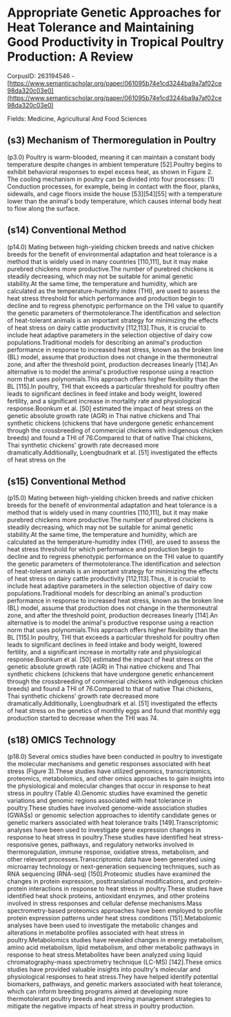 # Appropriate Genetic Approaches for Heat Tolerance and Maintaining Good Productivity in Tropical Poultry Production: A Review

CorpusID: 263194546 - [https://www.semanticscholar.org/paper/061095b74e1cd3244ba9a7af02ce98da320c03e0](https://www.semanticscholar.org/paper/061095b74e1cd3244ba9a7af02ce98da320c03e0)

Fields: Medicine, Agricultural And Food Sciences

## (s3) Mechanism of Thermoregulation in Poultry
(p3.0) Poultry is warm-blooded, meaning it can maintain a constant body temperature despite changes in ambient temperature [52].Poultry begins to exhibit behavioral responses to expel excess heat, as shown in Figure 2. The cooling mechanism in poultry can be divided into four processes: (1) Conduction processes, for example, being in contact with the floor, planks, sidewalls, and cage floors inside the house [53][54][55] with a temperature lower than the animal's body temperature, which causes internal body heat to flow along the surface.
## (s14) Conventional Method
(p14.0) Mating between high-yielding chicken breeds and native chicken breeds for the benefit of environmental adaptation and heat tolerance is a method that is widely used in many countries [110,111], but it may make purebred chickens more productive.The number of purebred chickens is steadily decreasing, which may not be suitable for animal genetic stability.At the same time, the temperature and humidity, which are calculated as the temperature-humidity index (THI), are used to assess the heat stress threshold for which performance and production begin to decline and to regress phenotypic performance on the THI value to quantify the genetic parameters of thermotolerance.The identification and selection of heat-tolerant animals is an important strategy for minimizing the effects of heat stress on dairy cattle productivity [112,113].Thus, it is crucial to include heat adaptive parameters in the selection objective of dairy cow populations.Traditional models for describing an animal's production performance in response to increased heat stress, known as the broken line (BL) model, assume that production does not change in the thermoneutral zone, and after the threshold point, production decreases linearly [114].An alternative is to model the animal's productive response using a reaction norm that uses polynomials.This approach offers higher flexibility than the BL [115].In poultry, THI that exceeds a particular threshold for poultry often leads to significant declines in feed intake and body weight, lowered fertility, and a significant increase in mortality rate and physiological response.Boonkum et al. [50] estimated the impact of heat stress on the genetic absolute growth rate (AGR) in Thai native chickens and Thai synthetic chickens (chickens that have undergone genetic enhancement through the crossbreeding of commercial chickens with indigenous chicken breeds) and found a THI of 76.Compared to that of native Thai chickens, Thai synthetic chickens' growth rate decreased more dramatically.Additionally, Loengbudnark et al. [51] investigated the effects of heat stress on the
## (s15) Conventional Method
(p15.0) Mating between high-yielding chicken breeds and native chicken breeds for the benefit of environmental adaptation and heat tolerance is a method that is widely used in many countries [110,111], but it may make purebred chickens more productive.The number of purebred chickens is steadily decreasing, which may not be suitable for animal genetic stability.At the same time, the temperature and humidity, which are calculated as the temperature-humidity index (THI), are used to assess the heat stress threshold for which performance and production begin to decline and to regress phenotypic performance on the THI value to quantify the genetic parameters of thermotolerance.The identification and selection of heat-tolerant animals is an important strategy for minimizing the effects of heat stress on dairy cattle productivity [112,113].Thus, it is crucial to include heat adaptive parameters in the selection objective of dairy cow populations.Traditional models for describing an animal's production performance in response to increased heat stress, known as the broken line (BL) model, assume that production does not change in the thermoneutral zone, and after the threshold point, production decreases linearly [114].An alternative is to model the animal's productive response using a reaction norm that uses polynomials.This approach offers higher flexibility than the BL [115].In poultry, THI that exceeds a particular threshold for poultry often leads to significant declines in feed intake and body weight, lowered fertility, and a significant increase in mortality rate and physiological response.Boonkum et al. [50] estimated the impact of heat stress on the genetic absolute growth rate (AGR) in Thai native chickens and Thai synthetic chickens (chickens that have undergone genetic enhancement through the crossbreeding of commercial chickens with indigenous chicken breeds) and found a THI of 76.Compared to that of native Thai chickens, Thai synthetic chickens' growth rate decreased more dramatically.Additionally, Loengbudnark et al. [51] investigated the effects of heat stress on the genetics of monthly eggs and found that monthly egg production started to decrease when the THI was 74.
## (s18) OMICS Technology
(p18.0) Several omics studies have been conducted in poultry to investigate the molecular mechanisms and genetic responses associated with heat stress (Figure 3).These studies have utilized genomics, transcriptomics, proteomics, metabolomics, and other omics approaches to gain insights into the physiological and molecular changes that occur in response to heat stress in poultry (Table 4).Genomic studies have examined the genetic variations and genomic regions associated with heat tolerance in poultry.These studies have involved genome-wide association studies (GWASs) or genomic selection approaches to identify candidate genes or genetic markers associated with heat tolerance traits [149].Transcriptomic analyses have been used to investigate gene expression changes in response to heat stress in poultry.These studies have identified heat stress-responsive genes, pathways, and regulatory networks involved in thermoregulation, immune response, oxidative stress, metabolism, and other relevant processes.Transcriptomic data have been generated using microarray technology or next-generation sequencing techniques, such as RNA sequencing (RNA-seq) [150].Proteomic studies have examined the changes in protein expression, posttranslational modifications, and protein-protein interactions in response to heat stress in poultry.These studies have identified heat shock proteins, antioxidant enzymes, and other proteins involved in stress responses and cellular defense mechanisms.Mass spectrometry-based proteomics approaches have been employed to profile protein expression patterns under heat stress conditions [151].Metabolomic analyses have been used to investigate the metabolic changes and alterations in metabolite profiles associated with heat stress in poultry.Metabolomics studies have revealed changes in energy metabolism, amino acid metabolism, lipid metabolism, and other metabolic pathways in response to heat stress.Metabolites have been analyzed using liquid chromatography-mass spectrometry technique (LC-MS) [142].These omics studies have provided valuable insights into poultry's molecular and physiological responses to heat stress.They have helped identify potential biomarkers, pathways, and genetic markers associated with heat tolerance, which can inform breeding programs aimed at developing more thermotolerant poultry breeds and improving management strategies to mitigate the negative impacts of heat stress in poultry production.
